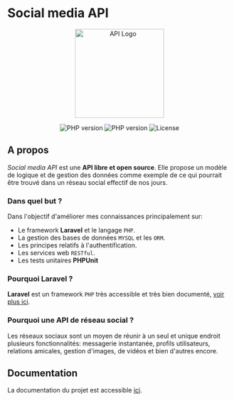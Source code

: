 # Social media API
<p align="center">
	<img src="https://cdn-icons-png.flaticon.com/512/8297/8297437.png" width="200" alt="API Logo">
</p>
<p align="center"> 
	<img src="https://img.shields.io/badge/php%20-8.1-2F3758" alt="PHP version">
	<img src="https://img.shields.io/badge/laravel%20-9.19-FF291A" alt="PHP version">
	<img src="https://img.shields.io/github/license/FrancoisCAN/social-media-api" alt="License">
</p>

## A propos
*Social media API* est une **API libre et open source**. Elle propose un modèle de logique et de gestion des données comme exemple de ce qui pourrait être trouvé dans un réseau social effectif de nos jours.

### Dans quel but ?
Dans l'objectif d'améliorer mes connaissances principalement sur:

- Le framework **Laravel** et le langage `PHP`.
- La gestion des bases de données `MYSQL` et les `ORM`.
- Les principes relatifs à l'authentification.
- Les services web `RESTful`.
- Les tests unitaires **PHPUnit**

### Pourquoi Laravel ?
**Laravel** est un framework `PHP` très accessible et très bien documenté, [voir plus ici](docs/LARAVEL.md).

### Pourquoi une API de réseau social ?
Les réseaux sociaux sont un moyen de réunir à un seul et unique endroit plusieurs fonctionnalités: messagerie instantanée, profils utilisateurs, relations amicales, gestion d'images, de vidéos et bien d'autres encore.

## Documentation
La documentation du projet est accessible [ici]().
